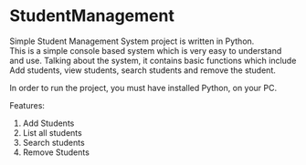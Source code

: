 # StudentManagement

Simple Student Management System project is written in Python.  
This is a simple console based system which is very easy to understand and use. 
Talking about the system, it contains basic functions which include Add students, 
view students, search students and remove the student. 

In order to run the project, you must have installed Python, on your PC. 

Features:
1. Add Students
2. List all students
3. Search students
4. Remove Students

